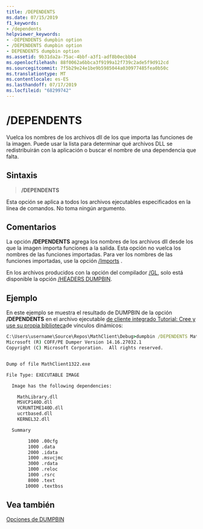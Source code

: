 ```yaml
---
title: /DEPENDENTS
ms.date: 07/15/2019
f1_keywords:
- /dependents
helpviewer_keywords:
- -DEPENDENTS dumpbin option
- /DEPENDENTS dumpbin option
- DEPENDENTS dumpbin option
ms.assetid: 9b31da2a-75ac-4bbf-a3f1-adf8b0ecbbb4
ms.openlocfilehash: 88f0062a6bbca3f9199a12f739c2ade5f9d912cd
ms.sourcegitcommit: 7f5b29e24e1be9b5985044a030977485fea0b50c
ms.translationtype: MT
ms.contentlocale: es-ES
ms.lasthandoff: 07/17/2019
ms.locfileid: "68299742"
---
```

# <a name="dependents"></a>/DEPENDENTS

Vuelca los nombres de los archivos dll de los que importa las funciones de la imagen. Puede usar la lista para determinar qué archivos DLL se redistribuirán con la aplicación o buscar el nombre de una dependencia que falta.

## <a name="syntax"></a>Sintaxis

> **/DEPENDENTS**

Esta opción se aplica a todos los archivos ejecutables especificados en la línea de comandos. No toma ningún argumento.

## <a name="remarks"></a>Comentarios

La opción **/DEPENDENTS** agrega los nombres de los archivos dll desde los que la imagen importa funciones a la salida. Esta opción no vuelca los nombres de las funciones importadas. Para ver los nombres de las funciones importadas, use la opción [/Imports](imports-dumpbin.md) .

En los archivos producidos con la opción del compilador [/GL](gl-whole-program-optimization.md), solo está disponible la opción [/HEADERS DUMPBIN](headers.md).

## <a name="example"></a>Ejemplo

En este ejemplo se muestra el resultado de DUMPBIN de la opción **/DEPENDENTS** en el archivo ejecutable [de cliente integrado Tutorial: Cree y use su propia biblioteca](../walkthrough-creating-and-using-a-dynamic-link-library-cpp.md)de vínculos dinámicos:

```cmd
C:\Users\username\Source\Repos\MathClient\Debug>dumpbin /DEPENDENTS MathClient.exe
Microsoft (R) COFF/PE Dumper Version 14.16.27032.1
Copyright (C) Microsoft Corporation.  All rights reserved.


Dump of file MathClient1322.exe

File Type: EXECUTABLE IMAGE

  Image has the following dependencies:

    MathLibrary.dll
    MSVCP140D.dll
    VCRUNTIME140D.dll
    ucrtbased.dll
    KERNEL32.dll

  Summary

        1000 .00cfg
        1000 .data
        2000 .idata
        1000 .msvcjmc
        3000 .rdata
        1000 .reloc
        1000 .rsrc
        8000 .text
       10000 .textbss
```

## <a name="see-also"></a>Vea también

[Opciones de DUMPBIN](dumpbin-options.md)
